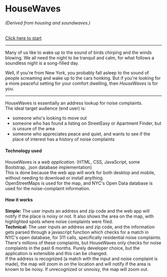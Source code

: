 # HouseWaves
###### (Derived from housing and soundwaves.)

[Click here to start](https://mundoe1999.github.io/HouseWaves/)

***
Many of us like to wake up to the sound of birds chirping and the winds blowing. We all need the night to be tranquil and calm, for what follows a soundless night is a song-filled day.

Well, if you're from New York, you probably fall asleep to the sound of people screaming and wake up to the cars honking. But if you're looking for a more peaceful setting for your comfort dwelling, then *HouseWaves* is for you.
***

HouseWaves is essentially an address lookup for noise complaints.  
The ideal target audience (end user) is:  
- someone who's looking to move out
- someone who has found a listing on StreetEasy or Apartment Finder, but is unsure of the area
- someone who appreciates peace and quiet, and wants to see if the place of interest has a history of noise complaints

#### Technology used
HouseWaves is a *web application.* (HTML, CSS, JavaScript, some Bootstrap, .json database implementation)  
This is done because the web app will work for both desktop and mobile, without needing to download or install anything.  
OpenStreetMaps is used for the map, and NYC's Open Data database is used for the noise-complaint information.  
#### How it works
**Simple:** The user inputs an address and zip code and the web app will notify if the place is noisy or not. It also shows the area on the map, with highlighted spots where noise complaints were filed.  
**Technical:** The user inputs an address and zip code, and the information gets parsed through a javascript function which checks for a match in NYC's open database, for 311 calls, specifically residential noise complaints. There's millions of these complaints, but HouseWaves only checks for noise complaints in the past 6 months. Purely developer choice, but the application is extensible and this can be changed.  
If the address is recognized (a match with the input and noise complaint is made), the map will zoom in on the location and will notify if the area is known to be noisy. If unrecognized or unnoisy, the map will zoom out.
